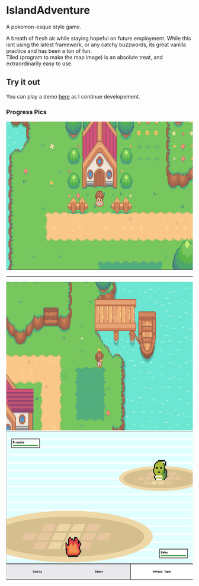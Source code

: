 # IslandAdventure

A pokemon-esque style game.

A breath of fresh air while staying hopeful on future employment. While this isnt using the latest framework, or any catchy buzzwords, its great vanilla practice and has been a ton of fun.
<br />
Tiled (program to make the map image) is an absolute treat, and extraordinarily easy to use.

## Try it out

You can play a demo <a href="https://jamesonarnett.github.io/IslandAdventure/">here</a> as I continue developement.

### Progress Pics

<img src="assets/progressPics/main.png" alt="main pic start at house" width="800px" height="400px"/>
<hr />
<img src="assets/progressPics/water.png" alt="main pic start at house" width="800px" height="400px"/>
<img src="assets/progressPics/battle.png" alt="main pic start at house" width="800px" height="400px"/>
